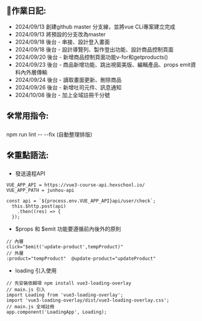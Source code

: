 ## 📱作業日記:
- 2024/09/13 創建github master 分支線，並將vue CLi專案建立完成
- 2024/09/13 將預設的分支改為master
- 2024/09/18 後台 - 串接、設計登入畫面
- 2024/09/18 後台 - 設計導覽列、製作登出功能、設計商品控制頁面
- 2024/09/20 後台 - 新增商品控制頁面功能v-for和getproducts()
- 2024/09/23 後台 - 商品新增功能、跳出視窗美版、編輯產品、props emit資料內外層傳輸
- 2024/09/24 後台 - 讀取畫面更新、刪除商品
- 2024/09/26 後台 - 新增吐司元件、訊息通知
- 2024/10/08 後台 - 加上全域註冊千分號


## 🛠️常用指令:
npm run lint -- --fix (自動整理排版)

## 🛠️重點語法:
- 發送遠程API
```
VUE_APP_API = https://vue3-course-api.hexschool.io/
VUE_APP_PATH = junhou-api
```
```
const api = `${process.env.VUE_APP_API}api/user/check`;
  this.$http.post(api)
    .then((res) => {
  });
```
- $props 和 $emit 功能要遵循前內後外的原則
```
// 內層
click="$emit('update-product',tempProduct)"
// 外層
:product="tempProduct"  @update-product="updateProduct"
```
- loading 引入使用
```
// 先安裝依賴項 npm install vue3-loading-overlay     
// main.js 引入
import Loading from 'vue3-loading-overlay';
import 'vue3-loading-overlay/dist/vue3-loading-overlay.css';
// main.js 全域註冊
app.component('LoadingApp', Loading);
```

